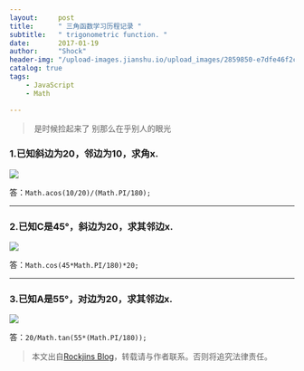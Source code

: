 ```yaml
---
layout:     post
title:      " 三角函数学习历程记录 "
subtitle:   " trigonometric function. "
date:       2017-01-19
author:     "Shock"
header-img: "/upload-images.jianshu.io/upload_images/2859850-e7dfe46f2c5c5d87.jpg?imageMogr2/auto-orient/strip%7CimageView2/2/w/1240"
catalog: true
tags:
    - JavaScript
    - Math

---
```


>  是时候捡起来了 别那么在乎别人的眼光

### 1.已知斜边为20，邻边为10，求角x.

![](http://upload-images.jianshu.io/upload_images/2859850-d8ba565406f20742.png?imageMogr2/auto-orient/strip%7CimageView2/2/w/1240)

答：`Math.acos(10/20)/(Math.PI/180);`

---

### 2.已知C是45°，斜边为20，求其邻边x.

![](http://upload-images.jianshu.io/upload_images/2859850-13de06296d5a1fc4.png?imageMogr2/auto-orient/strip%7CimageView2/2/w/1240)

答：`Math.cos(45*Math.PI/180)*20;`

---

### 3.已知A是55°，对边为20，求其邻边x.

![](http://upload-images.jianshu.io/upload_images/2859850-d51b786e69a9e791.png?imageMogr2/auto-orient/strip%7CimageView2/2/w/1240)

答：`20/Math.tan(55*(Math.PI/180));`

> 本文出自[Rockjins Blog](https://rockjins.github.io)，转载请与作者联系。否则将追究法律责任。
